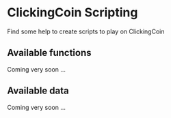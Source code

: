# ClickingCoin Scripting

Find some help to create scripts to play on ClickingCoin

## Available functions

Coming very soon ...

## Available data

Coming very soon ...